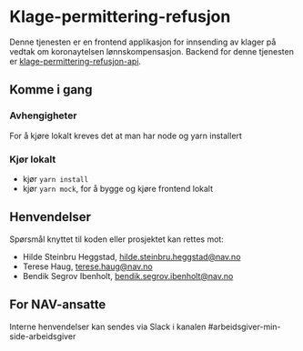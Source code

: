 # Klage-permittering-refusjon 

Denne tjenesten er en frontend applikasjon for innsending av klager på vedtak om koronaytelsen lønnskompensasjon. Backend for denne tjenesten er [klage-permittering-refusjon-api](https://github.com/navikt/klage-permittering-refusjon-api).

## Komme i gang

### Avhengigheter
For å kjøre lokalt kreves det at man har node og yarn installert

### Kjør lokalt
  * kjør `yarn install` 
  * kjør `yarn mock`, for å bygge og kjøre frontend lokalt

## Henvendelser
Spørsmål knyttet til koden eller prosjektet kan rettes mot:

* Hilde Steinbru Heggstad, hilde.steinbru.heggstad@nav.no
* Terese Haug, terese.haug@nav.no
* Bendik Segrov Ibenholt, bendik.segrov.ibenholt@nav.no

## For NAV-ansatte
Interne henvendelser kan sendes via Slack i kanalen #arbeidsgiver-min-side-arbeidsgiver
